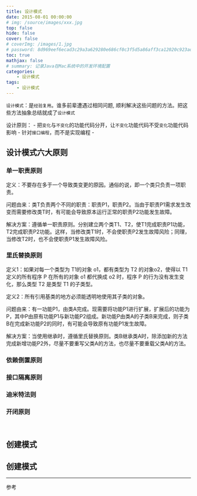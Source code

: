 ```yaml
---
title: 设计模式
date: 2015-08-01 00:00:00
# img: /source/images/xxx.jpg
top: false
hide: false
cover: false
# coverImg: /images/1.jpg
# password: 8d969eef6ecad3c29a3a629280e686cf0c3f5d5a86aff3ca12020c923adc6c92
toc: true
mathjax: false
# summary: 记录Java在Mac系统中的开发环境配置
categories: 
    - 设计模式
tags:
    - 设计模式
---
```


`设计模式`：是`经验复用`。谁多前辈遭遇过相同问题, 顺利解决这些问题的方法。把这些方法抽象总结就成了`设计模式`

设计原则：
    - 把`变化`与`不变化`的功能代码分开，让`不变化`功能代码不受`变化`功能代码影响
    - 针对`接口编程`，而不是实现编程
    - 

## 设计模式六大原则

### 单一职责原则
定义：不要存在多于一个导致类变更的原因。通俗的说，即一个类只负责一项职责。 

问题由来：类T负责两个不同的职责：职责P1，职责P2。当由于职责P1需求发生改变而需要修改类T时，有可能会导致原本运行正常的职责P2功能发生故障。

解决方案：遵循单一职责原则。分别建立两个类T1、T2，使T1完成职责P1功能，T2完成职责P2功能。这样，当修改类T1时，不会使职责P2发生故障风险；同理，当修改T2时，也不会使职责P1发生故障风险。

### 里氏替换原则
定义1：如果对每一个类型为 T1的对象 o1，都有类型为 T2 的对象o2，使得以 T1定义的所有程序 P 在所有的对象 o1 都代换成 o2 时，程序 P 的行为没有发生变化，那么类型 T2 是类型 T1 的子类型。

定义2：所有引用基类的地方必须能透明地使用其子类的对象。

问题由来：有一功能P1，由类A完成。现需要将功能P1进行扩展，扩展后的功能为P，其中P由原有功能P1与新功能P2组成。新功能P由类A的子类B来完成，则子类B在完成新功能P2的同时，有可能会导致原有功能P1发生故障。

解决方案：当使用继承时，遵循里氏替换原则。类B继承类A时，除添加新的方法完成新增功能P2外，尽量不要重写父类A的方法，也尽量不要重载父类A的方法。

### 依赖倒置原则

### 接口隔离原则

### 迪米特法则

### 开闭原则


<br/>


## 创建模式

## 创建模式

---

参考

